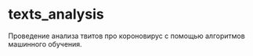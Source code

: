 # texts_analysis
Проведение анализа твитов про короновирус с помощью алгоритмов машинного обучения.

